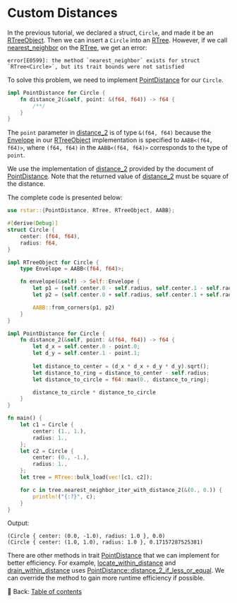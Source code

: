 # Custom Distances

In the previous tutorial, we declared a struct, `Circle`, and made it be an [RTreeObject](https://docs.rs/rstar/latest/rstar/trait.RTreeObject.html).
Then we can insert a `Circle` into an [RTree](https://docs.rs/rstar/latest/rstar/struct.RTree.html).
However, if we call [nearest_neighbor](https://docs.rs/rstar/latest/rstar/struct.RTree.html#method.nearest_neighbor) on the [RTree](https://docs.rs/rstar/latest/rstar/struct.RTree.html), we get an error:

```text
error[E0599]: the method `nearest_neighbor` exists for struct `RTree<Circle>`, but its trait bounds were not satisfied
```

To solve this problem, we need to implement [PointDistance](https://docs.rs/rstar/latest/rstar/trait.PointDistance.html) for our `Circle`.

```rust
impl PointDistance for Circle {
    fn distance_2(&self, point: &(f64, f64)) -> f64 {
        /**/
    }
}
```

The `point` parameter in [distance_2](https://docs.rs/rstar/latest/rstar/trait.PointDistance.html#tymethod.distance_2) is of type `&(f64, f64)` because the [Envelope](https://docs.rs/rstar/latest/rstar/trait.RTreeObject.html#associatedtype.Envelope) in our [RTreeObject](https://docs.rs/rstar/latest/rstar/trait.RTreeObject.html) implementation is specified to `AABB<(f64, f64)>`, where `(f64, f64)` in the `AABB<(f64, f64)>` corresponds to the type of `point`.

We use the implementation of [distance_2](https://docs.rs/rstar/latest/rstar/trait.PointDistance.html#tymethod.distance_2) provided by the document of [PointDistance](https://docs.rs/rstar/latest/rstar/trait.PointDistance.html).
Note that the returned value of [distance_2](https://docs.rs/rstar/latest/rstar/trait.PointDistance.html#tymethod.distance_2) must be square of the distance.

The complete code is presented below:

```rust
use rstar::{PointDistance, RTree, RTreeObject, AABB};

#[derive(Debug)]
struct Circle {
    center: (f64, f64),
    radius: f64,
}

impl RTreeObject for Circle {
    type Envelope = AABB<(f64, f64)>;

    fn envelope(&self) -> Self::Envelope {
        let p1 = (self.center.0 - self.radius, self.center.1 - self.radius);
        let p2 = (self.center.0 + self.radius, self.center.1 + self.radius);

        AABB::from_corners(p1, p2)
    }
}

impl PointDistance for Circle {
    fn distance_2(&self, point: &(f64, f64)) -> f64 {
        let d_x = self.center.0 - point.0;
        let d_y = self.center.1 - point.1;
        
        let distance_to_center = (d_x * d_x + d_y * d_y).sqrt();
        let distance_to_ring = distance_to_center - self.radius;
        let distance_to_circle = f64::max(0., distance_to_ring);

        distance_to_circle * distance_to_circle
    }
}

fn main() {
    let c1 = Circle {
        center: (1., 1.),
        radius: 1.,
    };
    let c2 = Circle {
        center: (0., -1.),
        radius: 1.,
    };
    let tree = RTree::bulk_load(vec![c1, c2]);

    for c in tree.nearest_neighbor_iter_with_distance_2(&(0., 0.)) {
        println!("{:?}", c);
    }
}
```

Output:

```text
(Circle { center: (0.0, -1.0), radius: 1.0 }, 0.0)
(Circle { center: (1.0, 1.0), radius: 1.0 }, 0.17157287525381)
```

There are other methods in trait [PointDistance](https://docs.rs/rstar/latest/rstar/trait.PointDistance.html) that we can implement for better efficiency.
For example, [locate_within_distance](https://docs.rs/rstar/latest/rstar/struct.RTree.html#method.locate_within_distance) and [drain_within_distance](https://docs.rs/rstar/latest/rstar/struct.RTree.html#method.drain_within_distance) uses [PointDistance::distance_2_if_less_or_equal](https://docs.rs/rstar/latest/rstar/trait.PointDistance.html#method.distance_2_if_less_or_equal).
We can override the method to gain more runtime efficiency if possible.

<!-- :arrow_right:  Next:  -->

:blue_book: Back: [Table of contents](./../README.md)
